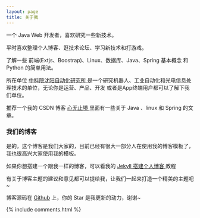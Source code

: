 ```yaml
---
layout: page
title: 关于我 
---
```


一个 Java Web 开发者，喜欢研究一些新技术。
<p>
平时喜欢整理个人博客、逛技术论坛、学习新技术和打游戏。
<p>
了解一些 前端(Extjs、Boostrap)、Linux、数据库、Java、Spring 基本概念 和 Python 的简单用法。

<p>

所在单位
<a target="_blank" href="http://www.sia.cn/"> 中科院沈阳自动化研究所 </a>
是一个研究机器人、工业自动化和光电信息处理技术的单位，无论你是运营、产品、开发 或者是App终端用户都可以了解下我们单位。
<p>

推荐一个我的 CSDN 博客
<a target="_blank" href="http://blog.csdn.net/pnoter"> 心无止境 </a>
里面有一些关于 Java 、linux 和 Spring 的文章。

<p>

<h3> 我们的博客 </h3>  

<p>

是的，这个博客是我们大家的，目前已经有很大一部分人在使用我的博客模板了，我也很高兴大家使用我的模板。

<p>

如果你想搭建一个跟我一样的博客，可以看我的 
<a href="/2016/10/jekyll_tutorials1/"> Jekyll 搭建个人博客 </a>
教程

<p>

有关于博客主题的建议和意见都可以提给我，让我们一起来打造一个精美的主题吧~ 

<p> 

博客源码在 <a target="_blank" href='https://github.com/leopardpan/leopardpan.github.io/'>Github</a> 上，你的 Star 是我更新的动力，谢谢~

{% include comments.html %}



